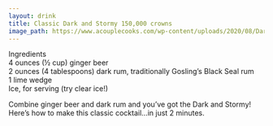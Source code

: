 ```yaml
---
layout: drink
title: Classic Dark and Stormy 150,000 crowns
image_path: https://www.acouplecooks.com/wp-content/uploads/2020/08/Dark-and-Stormy-004-368x368.jpg
---
```


Ingredients  
4 ounces (½ cup) ginger beer  
2 ounces (4 tablespoons) dark rum, traditionally Gosling’s Black Seal rum  
1 lime wedge  
Ice, for serving (try clear ice!)  

Combine ginger beer and dark rum and you’ve got the Dark and Stormy! Here’s how to make this classic cocktail…in just 2 minutes.
